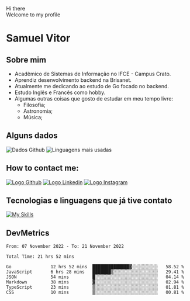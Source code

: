 Hi there<br/>
Welcome to my profile

# Samuel Vitor

## Sobre mim

- Acadêmico de Sistemas de Informação no IFCE - Campus Crato.
- Aprendiz desenvolvimento backend na Brisanet.
- Atualmente me dedicando ao estudo de Go focado no backend.
- Estudo Inglês e Francês como hobby.
- Algumas outras coisas que gosto de estudar em meu tempo livre:
  - Filosofia;
  - Astronomia;
  - Música;

## Alguns dados

![Dados Github](https://github-readme-stats.vercel.app/api?username=TheSamuelVitor&theme=dracula&show_icons=true)
![Linguagens mais usadas](https://github-readme-stats.vercel.app/api/top-langs/?username=TheSamuelVitor&layout=compact&theme=dracula)

## How to contact me:

[![Logo Github](https://skillicons.dev/icons?i=github)](https://github.com/TheSamuelVitor)
[![Logo Linkedin](https://skillicons.dev/icons?i=linkedin)](https://www.linkedin.com/in/samuel-vitor-b07566202/)
[![Logo Instagram](https://skillicons.dev/icons?i=instagram)](https://www.linkedin.com/in/samuel-vitor-b07566202/)

## Tecnologias e linguagens que já tive contato

[![My Skills](https://skillicons.dev/icons?i=go,react,angular,c,cpp,js,html,css,git,postgres,python,vscode,linux)](https://skillicons.dev)

## DevMetrics

<!--START_SECTION:waka-->

```text
From: 07 November 2022 - To: 21 November 2022

Total Time: 21 hrs 52 mins

Go               12 hrs 52 mins  ██████████████▓░░░░░░░░░░   58.52 %
JavaScript       6 hrs 28 mins   ███████▒░░░░░░░░░░░░░░░░░   29.41 %
JSON             54 mins         █░░░░░░░░░░░░░░░░░░░░░░░░   04.14 %
Markdown         38 mins         ▓░░░░░░░░░░░░░░░░░░░░░░░░   02.94 %
TypeScript       23 mins         ▒░░░░░░░░░░░░░░░░░░░░░░░░   01.81 %
CSS              10 mins         ▒░░░░░░░░░░░░░░░░░░░░░░░░   00.81 %
```

<!--END_SECTION:waka-->
